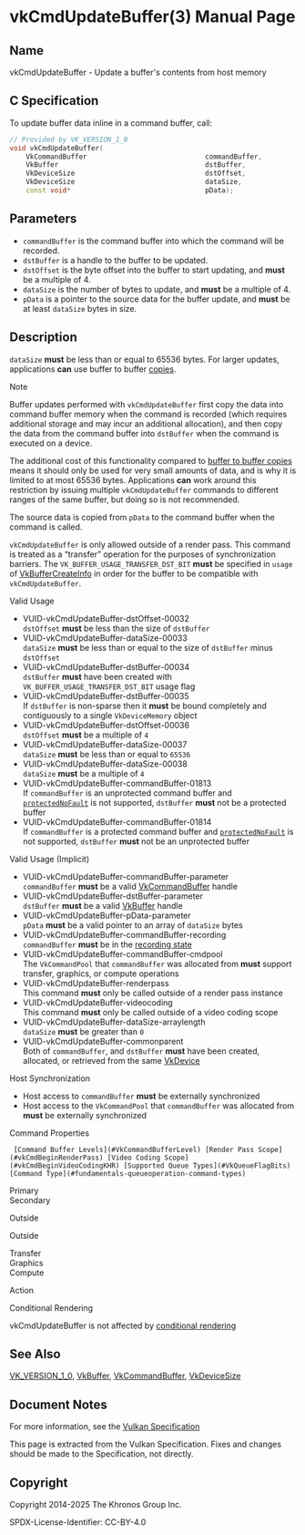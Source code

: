 # vkCmdUpdateBuffer(3) Manual Page

## Name

vkCmdUpdateBuffer - Update a buffer's contents from host memory



## [](#_c_specification)C Specification

To update buffer data inline in a command buffer, call:

```c++
// Provided by VK_VERSION_1_0
void vkCmdUpdateBuffer(
    VkCommandBuffer                             commandBuffer,
    VkBuffer                                    dstBuffer,
    VkDeviceSize                                dstOffset,
    VkDeviceSize                                dataSize,
    const void*                                 pData);
```

## [](#_parameters)Parameters

- `commandBuffer` is the command buffer into which the command will be recorded.
- `dstBuffer` is a handle to the buffer to be updated.
- `dstOffset` is the byte offset into the buffer to start updating, and **must** be a multiple of 4.
- `dataSize` is the number of bytes to update, and **must** be a multiple of 4.
- `pData` is a pointer to the source data for the buffer update, and **must** be at least `dataSize` bytes in size.

## [](#_description)Description

`dataSize` **must** be less than or equal to 65536 bytes. For larger updates, applications **can** use buffer to buffer [copies](https://registry.khronos.org/vulkan/specs/latest/html/vkspec.html#copies-buffers).

Note

Buffer updates performed with `vkCmdUpdateBuffer` first copy the data into command buffer memory when the command is recorded (which requires additional storage and may incur an additional allocation), and then copy the data from the command buffer into `dstBuffer` when the command is executed on a device.

The additional cost of this functionality compared to [buffer to buffer copies](https://registry.khronos.org/vulkan/specs/latest/html/vkspec.html#copies-buffers) means it should only be used for very small amounts of data, and is why it is limited to at most 65536 bytes. Applications **can** work around this restriction by issuing multiple `vkCmdUpdateBuffer` commands to different ranges of the same buffer, but doing so is not recommended.

The source data is copied from `pData` to the command buffer when the command is called.

`vkCmdUpdateBuffer` is only allowed outside of a render pass. This command is treated as a “transfer” operation for the purposes of synchronization barriers. The `VK_BUFFER_USAGE_TRANSFER_DST_BIT` **must** be specified in `usage` of [VkBufferCreateInfo](https://registry.khronos.org/vulkan/specs/latest/man/html/VkBufferCreateInfo.html) in order for the buffer to be compatible with `vkCmdUpdateBuffer`.

Valid Usage

- [](#VUID-vkCmdUpdateBuffer-dstOffset-00032)VUID-vkCmdUpdateBuffer-dstOffset-00032  
  `dstOffset` **must** be less than the size of `dstBuffer`
- [](#VUID-vkCmdUpdateBuffer-dataSize-00033)VUID-vkCmdUpdateBuffer-dataSize-00033  
  `dataSize` **must** be less than or equal to the size of `dstBuffer` minus `dstOffset`
- [](#VUID-vkCmdUpdateBuffer-dstBuffer-00034)VUID-vkCmdUpdateBuffer-dstBuffer-00034  
  `dstBuffer` **must** have been created with `VK_BUFFER_USAGE_TRANSFER_DST_BIT` usage flag
- [](#VUID-vkCmdUpdateBuffer-dstBuffer-00035)VUID-vkCmdUpdateBuffer-dstBuffer-00035  
  If `dstBuffer` is non-sparse then it **must** be bound completely and contiguously to a single `VkDeviceMemory` object
- [](#VUID-vkCmdUpdateBuffer-dstOffset-00036)VUID-vkCmdUpdateBuffer-dstOffset-00036  
  `dstOffset` **must** be a multiple of `4`
- [](#VUID-vkCmdUpdateBuffer-dataSize-00037)VUID-vkCmdUpdateBuffer-dataSize-00037  
  `dataSize` **must** be less than or equal to `65536`
- [](#VUID-vkCmdUpdateBuffer-dataSize-00038)VUID-vkCmdUpdateBuffer-dataSize-00038  
  `dataSize` **must** be a multiple of `4`
- [](#VUID-vkCmdUpdateBuffer-commandBuffer-01813)VUID-vkCmdUpdateBuffer-commandBuffer-01813  
  If `commandBuffer` is an unprotected command buffer and [`protectedNoFault`](https://registry.khronos.org/vulkan/specs/latest/html/vkspec.html#limits-protectedNoFault) is not supported, `dstBuffer` **must** not be a protected buffer
- [](#VUID-vkCmdUpdateBuffer-commandBuffer-01814)VUID-vkCmdUpdateBuffer-commandBuffer-01814  
  If `commandBuffer` is a protected command buffer and [`protectedNoFault`](https://registry.khronos.org/vulkan/specs/latest/html/vkspec.html#limits-protectedNoFault) is not supported, `dstBuffer` **must** not be an unprotected buffer

Valid Usage (Implicit)

- [](#VUID-vkCmdUpdateBuffer-commandBuffer-parameter)VUID-vkCmdUpdateBuffer-commandBuffer-parameter  
  `commandBuffer` **must** be a valid [VkCommandBuffer](https://registry.khronos.org/vulkan/specs/latest/man/html/VkCommandBuffer.html) handle
- [](#VUID-vkCmdUpdateBuffer-dstBuffer-parameter)VUID-vkCmdUpdateBuffer-dstBuffer-parameter  
  `dstBuffer` **must** be a valid [VkBuffer](https://registry.khronos.org/vulkan/specs/latest/man/html/VkBuffer.html) handle
- [](#VUID-vkCmdUpdateBuffer-pData-parameter)VUID-vkCmdUpdateBuffer-pData-parameter  
  `pData` **must** be a valid pointer to an array of `dataSize` bytes
- [](#VUID-vkCmdUpdateBuffer-commandBuffer-recording)VUID-vkCmdUpdateBuffer-commandBuffer-recording  
  `commandBuffer` **must** be in the [recording state](#commandbuffers-lifecycle)
- [](#VUID-vkCmdUpdateBuffer-commandBuffer-cmdpool)VUID-vkCmdUpdateBuffer-commandBuffer-cmdpool  
  The `VkCommandPool` that `commandBuffer` was allocated from **must** support transfer, graphics, or compute operations
- [](#VUID-vkCmdUpdateBuffer-renderpass)VUID-vkCmdUpdateBuffer-renderpass  
  This command **must** only be called outside of a render pass instance
- [](#VUID-vkCmdUpdateBuffer-videocoding)VUID-vkCmdUpdateBuffer-videocoding  
  This command **must** only be called outside of a video coding scope
- [](#VUID-vkCmdUpdateBuffer-dataSize-arraylength)VUID-vkCmdUpdateBuffer-dataSize-arraylength  
  `dataSize` **must** be greater than `0`
- [](#VUID-vkCmdUpdateBuffer-commonparent)VUID-vkCmdUpdateBuffer-commonparent  
  Both of `commandBuffer`, and `dstBuffer` **must** have been created, allocated, or retrieved from the same [VkDevice](https://registry.khronos.org/vulkan/specs/latest/man/html/VkDevice.html)

Host Synchronization

- Host access to `commandBuffer` **must** be externally synchronized
- Host access to the `VkCommandPool` that `commandBuffer` was allocated from **must** be externally synchronized

Command Properties

     [Command Buffer Levels](#VkCommandBufferLevel) [Render Pass Scope](#vkCmdBeginRenderPass) [Video Coding Scope](#vkCmdBeginVideoCodingKHR) [Supported Queue Types](#VkQueueFlagBits) [Command Type](#fundamentals-queueoperation-command-types)

Primary  
Secondary

Outside

Outside

Transfer  
Graphics  
Compute

Action

Conditional Rendering

vkCmdUpdateBuffer is not affected by [conditional rendering](#drawing-conditional-rendering)

## [](#_see_also)See Also

[VK\_VERSION\_1\_0](https://registry.khronos.org/vulkan/specs/latest/man/html/VK_VERSION_1_0.html), [VkBuffer](https://registry.khronos.org/vulkan/specs/latest/man/html/VkBuffer.html), [VkCommandBuffer](https://registry.khronos.org/vulkan/specs/latest/man/html/VkCommandBuffer.html), [VkDeviceSize](https://registry.khronos.org/vulkan/specs/latest/man/html/VkDeviceSize.html)

## [](#_document_notes)Document Notes

For more information, see the [Vulkan Specification](https://registry.khronos.org/vulkan/specs/latest/html/vkspec.html#vkCmdUpdateBuffer)

This page is extracted from the Vulkan Specification. Fixes and changes should be made to the Specification, not directly.

## [](#_copyright)Copyright

Copyright 2014-2025 The Khronos Group Inc.

SPDX-License-Identifier: CC-BY-4.0